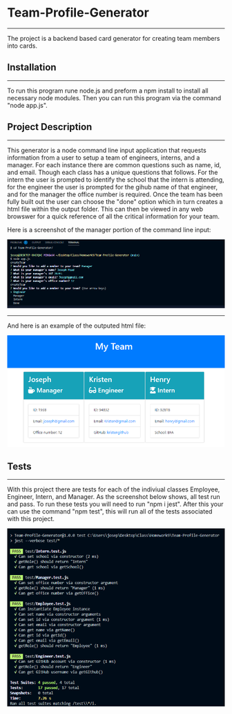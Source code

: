 # Team-Profile-Generator
---

The project is a backend based card generator for creating team members into cards.

## Installation
---

To run this program rune node.js and preform a npm install to install all necessary node modules. Then you can run this program via the command "node app.js".

## Project Description
---

This generator is a node command line input application that requests information from a user to setup a team of engineers, interns, and a manager. For each instance there are common questions such as name, id, and email. Though each class has a unique questions that follows. For the intern the user is prompted to identify the school that the intern is attending, for the engineer the user is prompted for the gihub name of that engineer, and for the manager the office number is required. Once the team has been fully built out the user can choose the "done" option which in turn creates a html file within the output folder. This can then be viewed in any web browswer for a quick reference of all the critical information for your team.

Here is a screenshot of the manager portion of the command line input: 

![alt text](./asst/node-sample.PNG)

---

And here is an example of the outputed html file:

![alt text](./asst/html-sample.PNG)

## Tests
---

With this project there are tests for each of the indiviual classes Employee, Engineer, Intern, and Manager. As the screenshot below shows, all test run and pass. To run these tests you will need to run "npm i jest". After this your can use the command "npm test", this will run all of the tests associated with this project. 

![alt text](./asst/tests.PNG)








